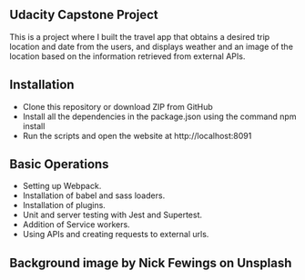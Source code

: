 ## Udacity Capstone Project
This is a project where I built the travel app that obtains a desired trip location and date from the users, and displays weather and an image of the location based on the information retrieved from external APIs.

## Installation
- Clone this repository or download ZIP from GitHub
- Install all the dependencies in the package.json using the command npm install
- Run the scripts and open the website at http://localhost:8091

## Basic Operations
- Setting up Webpack.
- Installation of babel and sass loaders.
- Installation of plugins.
- Unit and server testing with Jest and Supertest.
- Addition of Service workers.
- Using APIs and creating requests to external urls.

## Background image by Nick Fewings on Unsplash
  